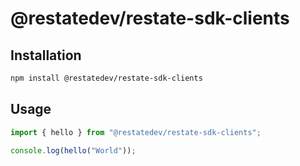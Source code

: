 # @restatedev/restate-sdk-clients

## Installation

```bash
npm install @restatedev/restate-sdk-clients
```

## Usage

```typescript
import { hello } from "@restatedev/restate-sdk-clients";

console.log(hello("World"));
```
